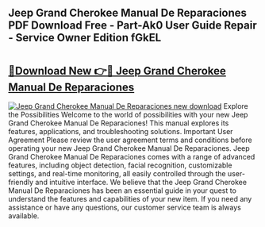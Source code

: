 ## Jeep Grand Cherokee Manual De Reparaciones PDF Download Free - Part-Ak0 User Guide Repair - Service Owner Edition fGkEL

# <h2><a href="http://bc54239.oget.top/?id=Jeep+Grand+Cherokee+Manual+De+Reparaciones">🔗Download New 👉🔴 Jeep Grand Cherokee Manual De Reparaciones</a></h2>

[![Jeep Grand Cherokee Manual De Reparaciones new download](https://i.imgur.com/5g1atiW.png)](http://bc54239.oget.top/?id=Jeep+Grand+Cherokee+Manual+De+Reparaciones)
Explore the Possibilities Welcome to the world of possibilities with your new Jeep Grand Cherokee Manual De Reparaciones! This manual explores its features, applications, and troubleshooting solutions. Important User Agreement Please review the user agreement terms and conditions before operating your new Jeep Grand Cherokee Manual De Reparaciones. Jeep Grand Cherokee Manual De Reparaciones comes with a range of advanced features, including object detection, facial recognition, customizable settings, and real-time monitoring, all easily controlled through the user-friendly and intuitive interface. We believe that the Jeep Grand Cherokee Manual De Reparaciones has been an essential guide in your quest to understand the features and capabilities of your new item. If you need any assistance or have any questions, our customer service team is always available.
